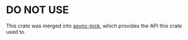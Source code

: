 # DO NOT USE

This crate was merged into [async-lock], which provides the API this crate used to.

[async-lock]: https://crates.io/crates/async-lock
